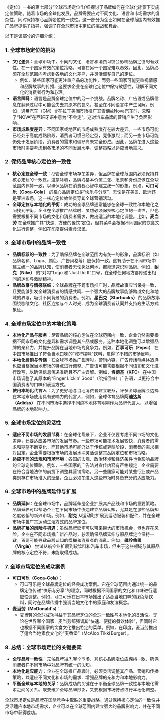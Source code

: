 《定位》一书的第七部分“全球市场定位”详细探讨了品牌如何在全球化背景下实施定位策略。随着市场的全球化发展，品牌需要应对不同文化、语言和市场需求的复杂性，同时保持核心品牌定位的一致性。这一部分为企业如何在全球范围内有效推广品牌提供了指导，强调了在全球市场中定位的挑战和机会。

以下是该部分的详细介绍：

### 1. **全球市场定位的挑战**
   - **文化差异**：全球市场中，不同的文化、语言和消费习惯会影响品牌定位的有效性。在一个国家有效的定位策略，可能在另一个国家难以奏效。因此，品牌必须在全球范围内考虑到各地的文化差异，并灵活调整自己的定位。
     - 例如，某些国家可能更注重产品的功能性，而另一些国家可能更重视情感和品牌故事的传播。这要求企业在全球化定位中保持敏感性，理解不同文化的消费者行为和心理。
   - **语言障碍**：语言是品牌全球定位中的另一个挑战。品牌名称、广告语或品牌信息在翻译过程中可能会失去其原本的意义，甚至在不同语言中产生误解。例如，通用汽车（GM）曾在拉丁美洲市场推广其雪佛兰Nova汽车时，忽略了“NOVA”在西班牙语中意为“不会走”，这对汽车品牌的营销产生了负面影响。
   - **市场成熟度差异**：不同国家或地区的市场成熟度存在较大差异。一些市场可能已经处于高度成熟阶段，消费者习惯已经定型，竞争激烈；而另一些市场可能仍处于发展阶段，消费者的需求和偏好尚未完全形成。因此，品牌在进入这些市场时需要考虑到各市场的不同发展水平，调整策略以适应当地需求。

### 2. **保持品牌核心定位的一致性**
   - **核心定位全球一致**：尽管全球市场存在差异，但品牌在全球范围内必须保持其核心定位的一致性。这意味着，品牌的基本价值主张、愿景和身份应该在全球范围内保持一致，以确保品牌在消费者心智中建立统一的形象。例如，**可口可乐（Coca-Cola）** 的核心品牌定位是“快乐与分享”，无论是在美国、欧洲还是亚洲市场，这一核心定位始终贯穿其全球营销活动。
   - **全球定位与本地化的平衡**：成功的全球品牌通常能够在全球一致性和本地化之间找到平衡。企业在全球推广品牌时，虽然必须保持核心定位的一致性，但也需要根据不同市场的文化和消费者需求，做出适当的本地化调整。比如，**麦当劳** 在全球推广其“快速、方便的餐饮”定位，但其菜单会根据不同国家的饮食文化进行调整，例如在印度提供素食汉堡。

### 3. **全球市场中的品牌一致性**
   - **品牌标识的一致性**：为了确保品牌在全球范围内有统一的形象，品牌标识（如品牌名称、Logo、颜色、广告风格等）应保持一致。这有助于在不同市场中建立统一的品牌认知，使消费者无论身处何地，都能迅速识别品牌。例如，**耐克（Nike）** 的“对勾”Logo 和“Just Do It”口号，在全球任何地方都传递出相同的运动与激励精神。
   - **品牌故事与情感联结**：全球品牌在不同市场推广时，品牌故事应当保持一致，且要能够引发全球消费者的情感共鸣。一个强大的品牌故事能够跨越文化和地域的界限，吸引不同背景的消费者。例如，**星巴克（Starbucks）** 的品牌故事围绕咖啡文化、社区连接与个人时光，成为全球消费者认同并支持的生活方式象征。

### 4. **全球市场定位中的本地化策略**
   - **本地化产品与服务**：尽管品牌的核心定位在全球范围内一致，企业仍然需要根据不同市场的文化差异和需求调整其产品或服务。这种本地化调整可以增强品牌的亲和力，并提升品牌在当地市场的竞争力。例如，**百事可乐（Pepsi）** 在中国市场推出了符合当地口味的“咸柠檬味”饮料，取得了不错的市场反响。
   - **本地化营销与传播**：在全球市场推广品牌时，营销内容、广告传播和媒体选择也应当根据当地市场的特点进行调整。广告语可能需要根据不同语言和文化进行改写，以确保信息传递准确且不产生误解。例如，**肯德基（KFC）** 在中国市场调整了其原本的“Finger Lickin' Good”（吮指回味）广告语，以更符合中国消费者的口味和表达方式。
   - **使用本地化代言人**：为了更好地与当地消费者建立联系，许多全球品牌会选择在本地市场使用具有影响力的代言人。例如，全球体育品牌**阿迪达斯（Adidas）** 在不同市场中选择不同的本地体育明星作为品牌代言人，以增强品牌的本地影响力。

### 5. **全球市场定位的灵活性**
   - **适应不同市场的发展节奏**：在全球化背景下，企业不仅要考虑不同市场的文化差异，还要适应各市场的发展节奏。一些市场可能技术发展较快，消费者的需求和期望不断变化，而其他市场可能仍处于传统或转型阶段，消费者的需求相对固定。企业需要根据市场的发展水平灵活调整其品牌定位和市场策略。
   - **适应不同的法规和市场环境**：各国的法规、政治环境和经济条件也会影响品牌的全球定位策略。例如，一些国家的广告法对宣传内容有严格规定，企业需要在符合当地法律的前提下调整其营销策略。另一些国家可能对某些行业或产品类别存在市场准入的壁垒，企业必须在进入这些市场时具备充分的适应能力。

### 6. **全球市场中的品牌延伸与扩展**
   - **品牌延伸**：在全球市场中，品牌延伸是企业扩展其产品线和市场的重要策略。品牌延伸可以帮助企业在不同市场中快速建立品牌认知，尤其是在那些品牌知名度较低的新兴市场。例如，**耐克** 从运动鞋扩展到运动服装和配件，并在全球市场中推广其运动生活方式的品牌定位。
   - **品牌扩展的风险与机遇**：虽然品牌延伸可以带来巨大的市场机会，但也存在风险。企业在不同市场推广新产品时，必须确保品牌延伸与原品牌定位保持一致，否则可能导致品牌认知的模糊和消费者的混乱。例如，**维珍集团（Virgin）** 尝试从航空业扩展到软饮料和汽车市场，但由于这些领域与其原品牌的核心定位不符，未能取得成功。

### 7. **全球市场定位的成功案例**
   - **可口可乐（Coca-Cola）**：
     - 可口可乐是全球品牌定位的经典成功案例。它在全球范围内通过统一的品牌定位传递“快乐与分享”的理念，同时根据不同国家的文化和口味进行适应性调整。例如，可口可乐在日本市场推出了适合当地口味的绿色茶饮料，同时在品牌传播中强调当地文化中的家庭和友谊概念。
   - **麦当劳（McDonald's）**：
     - 麦当劳的全球成功得益于其品牌定位的全球一致性与本地化的灵活性。无论在世界哪个国家，麦当劳都强调其“快速、便捷的餐饮体验”，但同时它也根据不同国家的饮食文化推出特定的菜单。例如，在印度，麦当劳推出了适合当地素食文化的“麦香堡”（McAloo Tikki Burger）。

### 8. **总结：全球市场定位的关键要素**
   - **全球品牌一致性**：无论品牌进入哪个市场，其核心品牌定位应保持一致，确保消费者在不同市场中对品牌有统一的认知。
   - **本地化适应能力**：企业在全球推广品牌时，必须灵活调整其产品、营销和传播策略，以适应不同文化和市场的需求，增强品牌的亲和力和本地影响力。
   - **平衡全球与本地的关系**：品牌成功的关键在于平衡全球品牌一致性与本地化需求之间的关系。既要维护全球品牌形象，又要根据市场特点进行本地化调整。

全球市场定位是品牌在国际竞争中取胜的重要战略。通过保持核心定位的一致性并灵活适应本地市场需求，企业可以在全球范围内建立强大的品牌影响力，并在不同市场中获得成功。